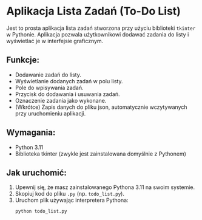 # Aplikacja Lista Zadań (To-Do List)

Jest to prosta aplikacja lista zadań stworzona przy użyciu biblioteki `tkinter` w Pythonie. Aplikacja pozwala użytkownikowi dodawać zadania do listy i wyświetlać je w interfejsie graficznym.

## Funkcje:
- Dodawanie zadań do listy.
- Wyświetlanie dodanych zadań w polu listy.
- Pole do wpisywania zadań.
- Przycisk do dodawania i usuwania zadań.
- Oznaczenie zadania jako wykonane.
- (Wkrótce) Zapis danych do pliku json, automatycznie wczytywanych przy uruchomieniu aplikacji.


## Wymagania:
- Python 3.11
- Biblioteka tkinter (zwykle jest zainstalowana domyślnie z Pythonem)

## Jak uruchomić:
1. Upewnij się, że masz zainstalowanego Pythona 3.11 na swoim systemie.
2. Skopiuj kod do pliku `.py` (np. `todo_list.py`).
3. Uruchom plik używając interpretera Pythona:
   ```bash
   python todo_list.py
